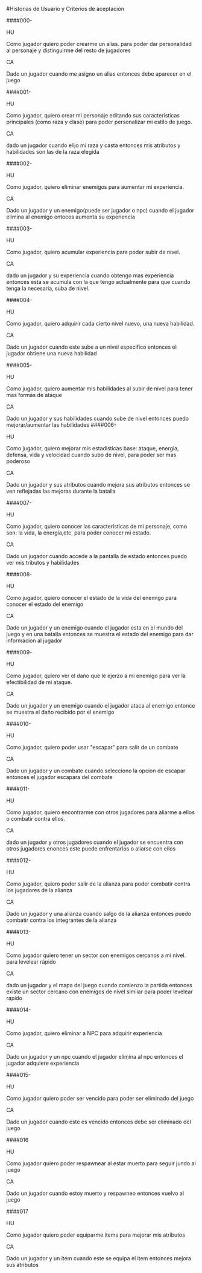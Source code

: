 #Historias de Usuario y Criterios de aceptación



####000-

HU

Como jugador 
quiero poder crearme un alias.
para poder dar personalidad al personaje y distinguirme del resto de jugadores

CA

Dado un jugador
cuando me asigno un alias
entonces debe aparecer en el juego

####001-

HU

Como jugador, 
quiero crear mi personaje editando sus características principales (como raza y clase) 
para poder personalizar mi estilo de juego.

CA

dado un jugador
cuando elijo mi raza y casta
entonces mis atributos y habilidades son las de la raza elegida

####002-

HU

Como jugador, 
quiero eliminar enemigos 
para aumentar mi experiencia.

CA

Dado un jugador y un enemigo(puede ser jugador o npc)
cuando el jugador elimina al enemigo
entoces aumenta su experiencia

####003-

HU

Como jugador, 
quiero acumular experiencia 
para poder subir de nivel.

CA

dado un jugador y su experiencia
cuando obtengo mas experiencia
entonces esta se acumula con la que tengo actualmente para que cuando tenga la necesaria, suba de nivel.

####004-

HU

Como jugador, 
quiero adquirir cada cierto nivel nuevo,
una nueva habilidad.

CA

Dado un jugador
cuando este sube a un nivel especifico
entonces el jugador obtiene una nueva habilidad

####005-

HU

Como jugador, 
quiero aumentar mis habilidades al subir de nivel
para tener mas formas de ataque

CA

Dado un jugador y sus habilidades
cuando sube de nivel
entonces puedo mejorar/aumentar las habilidades
####006-

HU

Como jugador, 
quiero mejorar mis estadisticas base: ataque, energia, defensa, vida y velocidad cuando subo de nivel, 
para poder ser mas poderoso

CA

Dado un jugador y sus atributos
cuando mejora sus atributos
entonces se ven reflejadas las mejoras durante la batalla

####007-

HU

Como jugador,
quiero conocer las características de mi personaje, como son: la vida, la energía,etc.
para poder conocer mi estado.

CA

Dado un jugador
cuando accede a la pantalla de estado
entonces puedo ver mis tributos y habilidades

####008-

HU

Como jugador, 
quiero conocer el estado de la vida del enemigo
para conocer el estado del enemigo

CA

Dado un jugador y un enemigo
cuando el jugador esta en el mundo del juego y en una batalla
entonces se muestra el estado del enemigo para dar informacion al jugador

####009-

HU

Como jugador, 
quiero ver el daño que le ejerzo a mi enemigo
para ver la efectibilidad de mi ataque.

CA

Dado un jugador y un enemigo
cuando el jugador ataca al enemigo
entonce se muestra el daño recibido por el enemigo

####010-

HU

Como jugador, 
quiero poder usar "escapar"
para salir de un combate

CA

Dado un jugador y un combate
cuando selecciono la opcion de escapar
entonces el jugador escapara del combate

####011-

HU

Como jugador, 
quiero encontrarme con otros jugadores 
para aliarme a ellos o combatir contra ellos.

CA

dado un jugador y otros jugadores
cuando el jugador se encuentra con otros jugadores
enonces este puede enfrentarlos o aliarse con ellos

####012-

HU

Como jugador, 
quiero poder salir de la alianza
para poder combatir contra los jugadores de la alianza

CA

Dado un jugador y una alianza
cuando salgo de la alianza
entonces puedo combatir contra los integrantes de la alianza


####013-

HU

Como jugador 
quiero tener un sector con enemigos cercanos a mi nivel.
para levelear rápido 

CA

dado un jugador y el mapa del juego
cuando comienzo la partida
entonces existe un sector cercano con enemigos de nivel similar para poder levelear rapido

####014-

HU

Como jugador, 
quiero eliminar a NPC
para adquirir experiencia

CA

Dado un jugador y un npc
cuando el jugador elimina al npc
entonces el jugador adquiere experiencia

####015-

HU

Como jugador 
quiero poder ser vencido
para poder ser eliminado del juego

CA

Dado un jugador
cuando este es vencido
entonces debe ser eliminado del juego

####016

HU

Como jugador
quiero poder respawnear al estar muerto 
para seguir jundo al juego

CA

Dado un jugador
cuando estoy muerto y respawneo
entonces vuelvo al juego

####017

HU

Como jugador
quiero poder equiparme items
para mejorar mis atributos

CA

Dado un jugador y un item
cuando este se equipa el item
entonces mejora sus atributos


